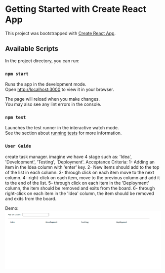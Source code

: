 # Getting Started with Create React App

This project was bootstrapped with [Create React App](https://github.com/facebook/create-react-app).

## Available Scripts

In the project directory, you can run:

### `npm start`

Runs the app in the development mode.\
Open [http://localhost:3000](http://localhost:3000) to view it in your browser.

The page will reload when you make changes.\
You may also see any lint errors in the console.

### `npm test`

Launches the test runner in the interactive watch mode.\
See the section about [running tests](https://facebook.github.io/create-react-app/docs/running-tests) for more information.

### `User Guide`
create task manager.
imagine we have 4 stage such as: 'Idea', 'Development', 'Testing', 'Deployment'.
Acceptance Criteria:
1- Adding an item in the Idea column with 'enter' key. 
2- New items should add to the top of the list in each column.
3- through click on each item move to the next column.
4- right-click on each item, move to the previous column and add it to the end of the list. 
5- through click on each item in the 'Deployment' column, the item should be removed and exits from the board.
6- through right-click on each item in the 'Idea' column, the item should be removed and exits from the board.  

Demo:
![alt text](./public/Animation.gif "Demo")